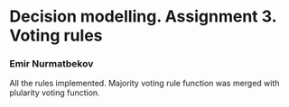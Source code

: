 # Decision modelling. Assignment 3. Voting rules  
### Emir Nurmatbekov  
All the rules implemented. Majority voting rule function was merged with plularity voting function.

